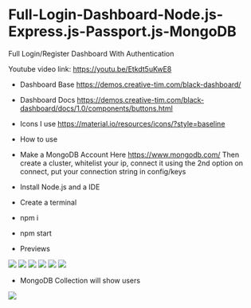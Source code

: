 # Full-Login-Dashboard-Node.js-Express.js-Passport.js-MongoDB
Full Login/Register Dashboard With Authentication
  
  Youtube video link: https://youtu.be/Etkdt5uKwE8
  
- Dashboard Base https://demos.creative-tim.com/black-dashboard/

- Dashboard Docs https://demos.creative-tim.com/black-dashboard/docs/1.0/components/buttons.html

- Icons I use https://material.io/resources/icons/?style=baseline 

- How to use 

- Make a MongoDB Account Here https://www.mongodb.com/ Then create a cluster, whitelist your ip, connect it using the 2nd option on
connect, put your connection string in config/keys

- Install Node.js and a IDE

- Create a terminal

- npm i

- npm start

- Previews

![](preview/login.png)
![](preview/Reg.png)
![](preview/dash.png)
![](preview/User.png)
![](preview/1.png)
![](preview/Shop.png)

- MongoDB Collection will show users 

![](preview/mongodb.png)
